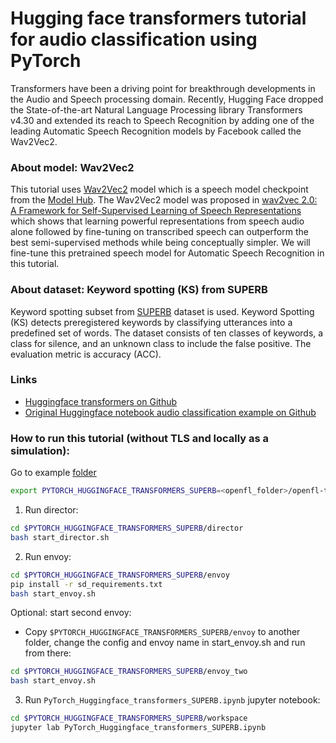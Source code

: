 # Hugging face transformers tutorial for audio classification using PyTorch

Transformers have been a driving point for breakthrough developments in the Audio and Speech processing domain. Recently, Hugging Face dropped the State-of-the-art Natural Language Processing library Transformers v4.30 and extended its reach to Speech Recognition by adding one of the leading Automatic Speech Recognition models by Facebook called the Wav2Vec2.

### About model: Wav2Vec2

This tutorial uses [Wav2Vec2](https://huggingface.co/docs/transformers/model_doc/wav2vec2#wav2vec2forsequenceclassification) model which is a speech model checkpoint from the [Model Hub](https://huggingface.co/models?pipeline_tag=automatic-speech-recognition&sort=downloads). The Wav2Vec2 model was proposed in [wav2vec 2.0: A Framework for Self-Supervised Learning of Speech Representations](https://arxiv.org/abs/2006.11477) which shows that learning powerful representations from speech audio alone followed by fine-tuning on transcribed speech can outperform the best semi-supervised methods while being conceptually simpler. We will fine-tune this pretrained speech model for Automatic Speech Recognition in this tutorial.

### About dataset: Keyword spotting (KS) from SUPERB

Keyword spotting subset from [SUPERB](https://huggingface.co/datasets/superb) dataset is used. Keyword Spotting (KS) detects preregistered keywords by classifying utterances into a predefined set of words. The dataset consists of ten classes of keywords, a class for silence, and an unknown class to include the false positive. The evaluation metric is accuracy (ACC).

### Links

* [Huggingface transformers on Github](https://github.com/huggingface/transformers)
* [Original Huggingface notebook audio classification example on Github](https://github.com/huggingface/notebooks/blob/master/examples/audio_classification.ipynb)

### How to run this tutorial (without TLS and locally as a simulation):

Go to example [folder](./)

```sh
export PYTORCH_HUGGINGFACE_TRANSFORMERS_SUPERB=<openfl_folder>/openfl-tutorials/interactive_api/PyTorch_Huggingface_transformers_SUPERB
```

1. Run director:

```sh
cd $PYTORCH_HUGGINGFACE_TRANSFORMERS_SUPERB/director
bash start_director.sh
```

2. Run envoy:

```sh
cd $PYTORCH_HUGGINGFACE_TRANSFORMERS_SUPERB/envoy
pip install -r sd_requirements.txt
bash start_envoy.sh
```

Optional: start second envoy:

- Copy `$PYTORCH_HUGGINGFACE_TRANSFORMERS_SUPERB/envoy` to another folder, change the config and envoy name in
  start_envoy.sh and run from there:

```sh
cd $PYTORCH_HUGGINGFACE_TRANSFORMERS_SUPERB/envoy_two
bash start_envoy.sh
```

3. Run `PyTorch_Huggingface_transformers_SUPERB.ipynb` jupyter notebook:

```sh
cd $PYTORCH_HUGGINGFACE_TRANSFORMERS_SUPERB/workspace
jupyter lab PyTorch_Huggingface_transformers_SUPERB.ipynb
```
